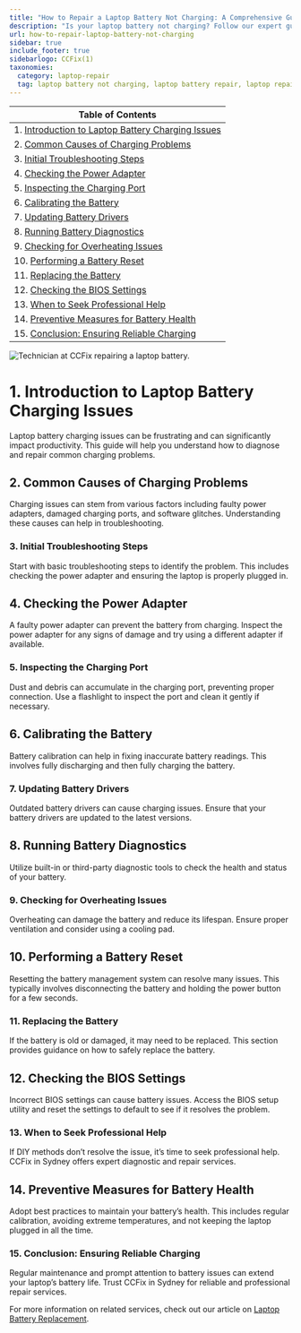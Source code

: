 ```yaml
---
title: "How to Repair a Laptop Battery Not Charging: A Comprehensive Guide by CCFix"
description: "Is your laptop battery not charging? Follow our expert guide to diagnose and fix common charging issues. Visit CCFix in Sydney for professional assistance or get a free quote online!"
url: how-to-repair-laptop-battery-not-charging
sidebar: true
include_footer: true
sidebarlogo: CCFix(1)
taxonomies:
  category: laptop-repair
  tag: laptop battery not charging, laptop battery repair, laptop repair, Sydney
---
```


| **Table of Contents**                                               |
|---------------------------------------------------------------------|
| 1. [Introduction to Laptop Battery Charging Issues](#1-introduction-to-laptop-battery-charging-issues) |
| 2. [Common Causes of Charging Problems](#2-common-causes-of-charging-problems) |
| 3. [Initial Troubleshooting Steps](#3-initial-troubleshooting-steps) |
| 4. [Checking the Power Adapter](#4-checking-the-power-adapter) |
| 5. [Inspecting the Charging Port](#5-inspecting-the-charging-port) |
| 6. [Calibrating the Battery](#6-calibrating-the-battery) |
| 7. [Updating Battery Drivers](#7-updating-battery-drivers) |
| 8. [Running Battery Diagnostics](#8-running-battery-diagnostics) |
| 9. [Checking for Overheating Issues](#9-checking-for-overheating-issues) |
| 10. [Performing a Battery Reset](#10-performing-a-battery-reset) |
| 11. [Replacing the Battery](#11-replacing-the-battery) |
| 12. [Checking the BIOS Settings](#12-checking-the-bios-settings) |
| 13. [When to Seek Professional Help](#13-when-to-seek-professional-help) |
| 14. [Preventive Measures for Battery Health](#14-preventive-measures-for-battery-health) |
| 15. [Conclusion: Ensuring Reliable Charging](#15-conclusion-ensuring-reliable-charging) |

![Technician at CCFix repairing a laptop battery.](/images/ccfix-laptop-battery-repair-not-charging.webp "CCFix technician repairing a laptop battery, showcasing expert repair services in a professional environment.")

# **1. Introduction to Laptop Battery Charging Issues**
Laptop battery charging issues can be frustrating and can significantly impact productivity. This guide will help you understand how to diagnose and repair common charging problems.

## **2. Common Causes of Charging Problems**
Charging issues can stem from various factors including faulty power adapters, damaged charging ports, and software glitches. Understanding these causes can help in troubleshooting.

### **3. Initial Troubleshooting Steps**
Start with basic troubleshooting steps to identify the problem. This includes checking the power adapter and ensuring the laptop is properly plugged in.

## **4. Checking the Power Adapter**
A faulty power adapter can prevent the battery from charging. Inspect the power adapter for any signs of damage and try using a different adapter if available.

### **5. Inspecting the Charging Port**
Dust and debris can accumulate in the charging port, preventing proper connection. Use a flashlight to inspect the port and clean it gently if necessary.

## **6. Calibrating the Battery**
Battery calibration can help in fixing inaccurate battery readings. This involves fully discharging and then fully charging the battery.

### **7. Updating Battery Drivers**
Outdated battery drivers can cause charging issues. Ensure that your battery drivers are updated to the latest versions.

## **8. Running Battery Diagnostics**
Utilize built-in or third-party diagnostic tools to check the health and status of your battery.

### **9. Checking for Overheating Issues**
Overheating can damage the battery and reduce its lifespan. Ensure proper ventilation and consider using a cooling pad.

## **10. Performing a Battery Reset**
Resetting the battery management system can resolve many issues. This typically involves disconnecting the battery and holding the power button for a few seconds.

### **11. Replacing the Battery**
If the battery is old or damaged, it may need to be replaced. This section provides guidance on how to safely replace the battery.

## **12. Checking the BIOS Settings**
Incorrect BIOS settings can cause battery issues. Access the BIOS setup utility and reset the settings to default to see if it resolves the problem.

### **13. When to Seek Professional Help**
If DIY methods don’t resolve the issue, it’s time to seek professional help. CCFix in Sydney offers expert diagnostic and repair services.

## **14. Preventive Measures for Battery Health**
Adopt best practices to maintain your battery’s health. This includes regular calibration, avoiding extreme temperatures, and not keeping the laptop plugged in all the time.

### **15. Conclusion: Ensuring Reliable Charging**
Regular maintenance and prompt attention to battery issues can extend your laptop’s battery life. Trust CCFix in Sydney for reliable and professional repair services.


For more information on related services, check out our article on [Laptop Battery Replacement](https://ccfix.com.au/laptop-battery-replacement).
